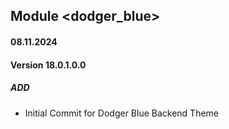 ## Module <dodger_blue>

#### 08.11.2024
#### Version 18.0.1.0.0
##### ADD

- Initial Commit for Dodger Blue Backend Theme


